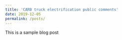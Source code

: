 ```yaml
---
title: 'CARB truck electrification public comments'
date: 2019-12-05
permalink: /posts/
---
```


This is a sample blog post
